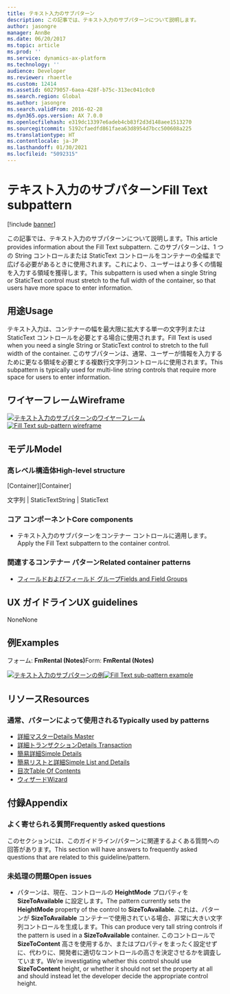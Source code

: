 ```yaml
---
title: テキスト入力のサブパターン
description: この記事では、テキスト入力のサブパターンについて説明します。
author: jasongre
manager: AnnBe
ms.date: 06/20/2017
ms.topic: article
ms.prod: ''
ms.service: dynamics-ax-platform
ms.technology: ''
audience: Developer
ms.reviewer: rhaertle
ms.custom: 12414
ms.assetid: 60279057-6aea-428f-b75c-313ec041c0c0
ms.search.region: Global
ms.author: jasongre
ms.search.validFrom: 2016-02-28
ms.dyn365.ops.version: AX 7.0.0
ms.openlocfilehash: e319dc13397e6adeb4cb83f2d3d148aee1513270
ms.sourcegitcommit: 5192cfaedfd861faea63d8954d7bcc500608a225
ms.translationtype: HT
ms.contentlocale: ja-JP
ms.lasthandoff: 01/30/2021
ms.locfileid: "5092315"
---
```

# <a name="fill-text-subpattern"></a><span data-ttu-id="24546-103">テキスト入力のサブパターン</span><span class="sxs-lookup"><span data-stu-id="24546-103">Fill Text subpattern</span></span>

[!include [banner](../includes/banner.md)]

<span data-ttu-id="24546-104">この記事では、テキスト入力のサブパターンについて説明します。</span><span class="sxs-lookup"><span data-stu-id="24546-104">This article provides information about the Fill Text subpattern.</span></span> <span data-ttu-id="24546-105">このサブパターンは、1 つの String コントロールまたは StaticText コントロールをコンテナーの全幅まで広げる必要があるときに使用されます。これにより、ユーザーはより多くの情報を入力する領域を獲得します。</span><span class="sxs-lookup"><span data-stu-id="24546-105">This subpattern is used when a single String or StaticText control must stretch to the full width of the container, so that users have more space to enter information.</span></span>

<a name="usage"></a><span data-ttu-id="24546-106">用途</span><span class="sxs-lookup"><span data-stu-id="24546-106">Usage</span></span>
-----

<span data-ttu-id="24546-107">テキスト入力は、コンテナーの幅を最大限に拡大する単一の文字列または StaticText コントロールを必要とする場合に使用されます。</span><span class="sxs-lookup"><span data-stu-id="24546-107">Fill Text is used when you need a single String or StaticText control to stretch to the full width of the container.</span></span> <span data-ttu-id="24546-108">このサブパターンは、通常、ユーザーが情報を入力するために更なる領域を必要とする複数行文字列コントロールに使用されます。</span><span class="sxs-lookup"><span data-stu-id="24546-108">This subpattern is typically used for multi-line string controls that require more space for users to enter information.</span></span>

## <a name="wireframe"></a><span data-ttu-id="24546-109">ワイヤーフレーム</span><span class="sxs-lookup"><span data-stu-id="24546-109">Wireframe</span></span>

<span data-ttu-id="24546-110">[![テキスト入力のサブパターンのワイヤーフレーム](./media/filltext1.png)](./media/filltext1.png)</span><span class="sxs-lookup"><span data-stu-id="24546-110">[![Fill Text sub-pattern wireframe](./media/filltext1.png)](./media/filltext1.png)</span></span>

## <a name="model"></a><span data-ttu-id="24546-111">モデル</span><span class="sxs-lookup"><span data-stu-id="24546-111">Model</span></span>
### <a name="high-level-structure"></a><span data-ttu-id="24546-112">高レベル構造体</span><span class="sxs-lookup"><span data-stu-id="24546-112">High-level structure</span></span>

<span data-ttu-id="24546-113">[Container]</span><span class="sxs-lookup"><span data-stu-id="24546-113">[Container]</span></span>

<span data-ttu-id="24546-114">文字列 | StaticText</span><span class="sxs-lookup"><span data-stu-id="24546-114">String | StaticText</span></span>

### <a name="core-components"></a><span data-ttu-id="24546-115">コア コンポーネント</span><span class="sxs-lookup"><span data-stu-id="24546-115">Core components</span></span>

-   <span data-ttu-id="24546-116">テキスト入力のサブパターンをコンテナー コントロールに適用します。</span><span class="sxs-lookup"><span data-stu-id="24546-116">Apply the Fill Text subpattern to the container control.</span></span>

### <a name="related-container-patterns"></a><span data-ttu-id="24546-117">関連するコンテナー パターン</span><span class="sxs-lookup"><span data-stu-id="24546-117">Related container patterns</span></span>

-   [<span data-ttu-id="24546-118">フィールドおよびフィールド グループ</span><span class="sxs-lookup"><span data-stu-id="24546-118">Fields and Field Groups</span></span>](fields-field-groups-subpattern.md)

## <a name="ux-guidelines"></a><span data-ttu-id="24546-119">UX ガイドライン</span><span class="sxs-lookup"><span data-stu-id="24546-119">UX guidelines</span></span>
<span data-ttu-id="24546-120">None</span><span class="sxs-lookup"><span data-stu-id="24546-120">None</span></span>

## <a name="examples"></a><span data-ttu-id="24546-121">例</span><span class="sxs-lookup"><span data-stu-id="24546-121">Examples</span></span>
<span data-ttu-id="24546-122">フォーム: **FmRental (Notes)**</span><span class="sxs-lookup"><span data-stu-id="24546-122">Form: **FmRental (Notes)**</span></span> 

<span data-ttu-id="24546-123">[![テキスト入力のサブパターンの例](./media/filltext2.png)](./media/filltext2.png)</span><span class="sxs-lookup"><span data-stu-id="24546-123">[![Fill Text sub-pattern example](./media/filltext2.png)](./media/filltext2.png)</span></span>

## <a name="resources"></a><span data-ttu-id="24546-124">リソース</span><span class="sxs-lookup"><span data-stu-id="24546-124">Resources</span></span>
### <a name="typically-used-by-patterns"></a><span data-ttu-id="24546-125">通常、パターンによって使用される</span><span class="sxs-lookup"><span data-stu-id="24546-125">Typically used by patterns</span></span>

-   [<span data-ttu-id="24546-126">詳細マスター</span><span class="sxs-lookup"><span data-stu-id="24546-126">Details Master</span></span>](details-master-form-pattern.md)
-   [<span data-ttu-id="24546-127">詳細トランザクション</span><span class="sxs-lookup"><span data-stu-id="24546-127">Details Transaction</span></span>](details-transaction-form-pattern.md)
-   [<span data-ttu-id="24546-128">簡易詳細</span><span class="sxs-lookup"><span data-stu-id="24546-128">Simple Details</span></span>](simple-details-form-pattern.md)
-   [<span data-ttu-id="24546-129">簡易リストと詳細</span><span class="sxs-lookup"><span data-stu-id="24546-129">Simple List and Details</span></span>](simple-list-details-form-pattern.md)
-   [<span data-ttu-id="24546-130">目次</span><span class="sxs-lookup"><span data-stu-id="24546-130">Table Of Contents</span></span>](table-of-contents-form-pattern.md)
-   [<span data-ttu-id="24546-131">ウィザード</span><span class="sxs-lookup"><span data-stu-id="24546-131">Wizard</span></span>](wizard-form-pattern.md)

## <a name="appendix"></a><span data-ttu-id="24546-132">付録</span><span class="sxs-lookup"><span data-stu-id="24546-132">Appendix</span></span>
### <a name="frequently-asked-questions"></a><span data-ttu-id="24546-133">よく寄せられる質問</span><span class="sxs-lookup"><span data-stu-id="24546-133">Frequently asked questions</span></span>

<span data-ttu-id="24546-134">このセクションには、このガイドライン/パターンに関連するよくある質問への回答があります。</span><span class="sxs-lookup"><span data-stu-id="24546-134">This section will have answers to frequently asked questions that are related to this guideline/pattern.</span></span>

### <a name="open-issues"></a><span data-ttu-id="24546-135">未処理の問題</span><span class="sxs-lookup"><span data-stu-id="24546-135">Open issues</span></span>

-   <span data-ttu-id="24546-136">パターンは、現在、コントロールの **HeightMode** プロパティを **SizeToAvailable** に設定します。</span><span class="sxs-lookup"><span data-stu-id="24546-136">The pattern currently sets the **HeightMode** property of the control to **SizeToAvailable**.</span></span> <span data-ttu-id="24546-137">これは、パターンが **SizeToAvailable** コンテナーで使用されている場合、非常に大きい文字列コントロールを生成します。</span><span class="sxs-lookup"><span data-stu-id="24546-137">This can produce very tall string controls if the pattern is used in a **SizeToAvailable** container.</span></span> <span data-ttu-id="24546-138">このコントロールで **SizeToContent** 高さを使用するか、またはプロパティをまったく設定せずに、代わりに、開発者に適切なコントロールの高さを決定させるかを調査しています。</span><span class="sxs-lookup"><span data-stu-id="24546-138">We’re investigating whether this control should use **SizeToContent** height, or whether it should not set the property at all and should instead let the developer decide the appropriate control height.</span></span>




